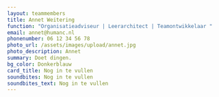 ```yaml
---
layout: teammembers
title: Annet Weitering
function: "Organisatieadviseur | Leerarchitect | Teamontwikkelaar "
email: annet@humanc.nl
phonenumber: 06 12 34 56 78
photo_url: /assets/images/upload/annet.jpg
photo_description: Annet
summary: Doet dingen.
bg_color: Donkerblauw
card_title: Nog in te vullen
soundbites: Nog in te vullen
soundbites_text: Nog in te vullen
---
```

